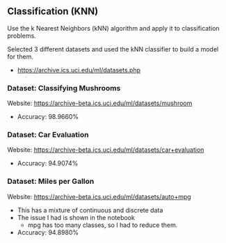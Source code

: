 ## Classification (KNN)

Use the k Nearest Neighbors (kNN) algorithm and apply it to classification problems.


Selected 3 different datasets and used the kNN classifier to build a model for them.
- https://archive.ics.uci.edu/ml/datasets.php

### Dataset: Classifying Mushrooms

Website: https://archive-beta.ics.uci.edu/ml/datasets/mushroom
- Accuracy: 98.9660%

### Dataset: Car Evaluation

Website: https://archive-beta.ics.uci.edu/ml/datasets/car+evaluation
- Accuracy: 94.9074%

### Dataset: Miles per Gallon

Website: https://archive-beta.ics.uci.edu/ml/datasets/auto+mpg

- This has a mixture of continuous and discrete data
- The issue I had is shown in the notebook
    - mpg has too many classes, so I had to reduce them.
- Accuracy: 94.8980%

